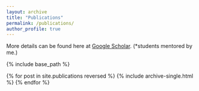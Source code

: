 ```yaml
---
layout: archive
title: "Publications"
permalink: /publications/
author_profile: true
---
```

More details can be found here at [Google Scholar](https://scholar.google.com/citations?user=sZTAgrwAAAAJ). (*students mentored by me.)

{% include base_path %}

{% for post in site.publications reversed %}
  {% include archive-single.html %}
{% endfor %}
